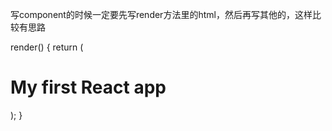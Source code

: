 写component的时候一定要先写render方法里的html，然后再写其他的，这样比较有思路


 render() {
    return (
      <div className="App">
        <h1>My first React app</h1>
        <Ninjas ninjas={this.state.ninjas}/>
      </div>
    );
  }

